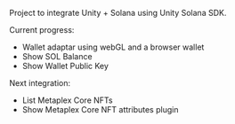 Project to integrate Unity + Solana using Unity Solana SDK.

Current progress:
- Wallet adaptar using webGL and a browser wallet
- Show SOL Balance 
- Show Wallet Public Key

Next integration:
- List Metaplex Core NFTs
- Show Metaplex Core NFT attributes plugin


